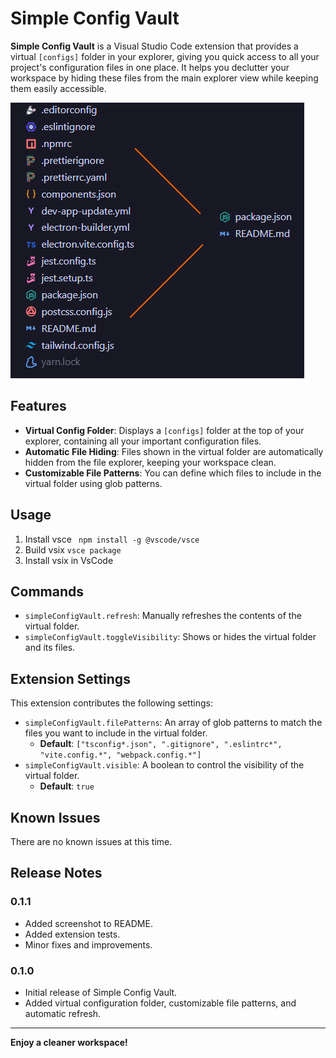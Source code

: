 # Simple Config Vault

**Simple Config Vault** is a Visual Studio Code extension that provides a virtual `[configs]` folder in your explorer, giving you quick access to all your project's configuration files in one place. It helps you declutter your workspace by hiding these files from the main explorer view while keeping them easily accessible.

![readme image](https://github.com/PineappleUFO/SimpleConfigVault/blob/master/src/readme_img.png?raw=true)

## Features

-   **Virtual Config Folder**: Displays a `[configs]` folder at the top of your explorer, containing all your important configuration files.
-   **Automatic File Hiding**: Files shown in the virtual folder are automatically hidden from the file explorer, keeping your workspace clean.
-   **Customizable File Patterns**: You can define which files to include in the virtual folder using glob patterns.

## Usage

1. Install vsce ` npm install -g @vscode/vsce`
2. Build vsix `vsce package`
3. Install vsix in VsCode


## Commands

-   `simpleConfigVault.refresh`: Manually refreshes the contents of the virtual folder.
-   `simpleConfigVault.toggleVisibility`: Shows or hides the virtual folder and its files.

## Extension Settings

This extension contributes the following settings:

-   `simpleConfigVault.filePatterns`: An array of glob patterns to match the files you want to include in the virtual folder.
    -   **Default**: `["tsconfig*.json", ".gitignore", ".eslintrc*", "vite.config.*", "webpack.config.*"]`
-   `simpleConfigVault.visible`: A boolean to control the visibility of the virtual folder.
    -   **Default**: `true`

## Known Issues

There are no known issues at this time.

## Release Notes

### 0.1.1

-   Added screenshot to README.
-   Added extension tests.
-   Minor fixes and improvements.

### 0.1.0

-   Initial release of Simple Config Vault.
-   Added virtual configuration folder, customizable file patterns, and automatic refresh.

---

**Enjoy a cleaner workspace!**

